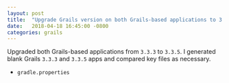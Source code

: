 ```yaml
---
layout: post
title:  "Upgrade Grails version on both Grails-based applications to 3.3.5"
date:   2018-04-18 16:45:00 -0800
categories: grails
---
```

Upgraded both Grails-based applications from `3.3.3` to `3.3.5`.  I generated
blank Grails `3.3.3` and `3.3.5` apps and compared key files as necessary.

* `gradle.properties`
